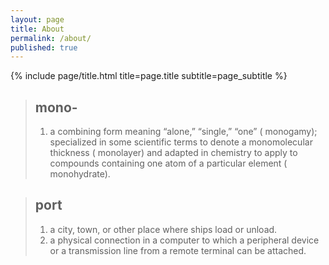 ```yaml
---
layout: page
title: About
permalink: /about/
published: true
---
```


<div class="page" markdown="1">

{% include page/title.html title=page.title subtitle=page_subtitle %}

> ## mono-
> 1. a combining form meaning “alone,” “single,” “one” ( monogamy); specialized in some scientific terms to denote a monomolecular thickness ( monolayer) and adapted in chemistry to apply to compounds containing one atom of a particular element ( monohydrate).

> ## port
> 1. a city, town, or other place where ships load or unload.
> 2. a physical connection in a computer to which a peripheral device or a transmission line from a remote terminal can be attached.

</div>
